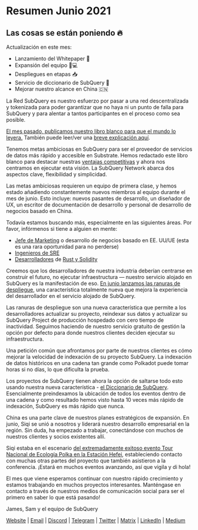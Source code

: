 # Resumen Junio 2021

## Las cosas se están poniendo 🔥

Actualización en este mes:

- Lanzamiento del Whitepaper 🎊
- Expansión del equipo 👩💻
- Despliegues en etapas 📥
- Servicio de diccionario de SubQuery 📖
- Mejorar nuestro alcance en China 🇨🇳

La Red SubQuery es nuestro esfuerzo por pasar a una red descentralizada y tokenizada para poder garantizar que no haya ni un punto de falla para SubQuery y para alentar a tantos participantes en el proceso como sea posible.

[El mes pasado, publicamos nuestro libro blanco para que el mundo lo leyera.](https://static.subquery.network/whitepaper.pdf) También puede leer/ver una [breve explicación aquí](../blogs/20210616-SubQuery-Network-In-Summary.md).

Tenemos metas ambiciosas en SubQuery para ser el proveedor de servicios de datos más rápido y accesible en Substrate. Hemos redactado este libro blanco para destacar nuestras [ventajas competitivas](../blogs/20210616-SubQuery-Network-Our-Goals-and-Competitive-Advantages.md) y ahora nos centramos en ejecutar esta visión. La SubQuery Network abarca dos aspectos clave, flexibilidad y simplicidad.

Las metas ambiciosas requieren un equipo de primera clase, y hemos estado añadiendo constantemente nuevos miembros al equipo durante el mes de junio. Esto incluye: nuevos pasantes de desarrollo, un diseñador de UX, un escritor de documentación de desarrollo y personal de desarrollo de negocios basado en China.

Todavía estamos buscando más, especialmente en las siguientes áreas. Por favor, infórmenos si tiene a alguien en mente:

- [Jefe de Marketing](https://angel.co/company/subquery/jobs/1494376-head-of-marketing) o desarrollo de negocios basado en EE. UU/UE (esta es una rara oportunidad para no perderse)
- [Ingenieros de SRE](https://angel.co/company/subquery/jobs/1497942-site-reliability-engineer)
- [Desarrolladores](https://angel.co/company/subquery/jobs/1494414-rust-developer) de [Rust y Solidity](https://angel.co/company/subquery/jobs/1494435-solidity-developer)

Creemos que los desarrolladores de nuestra industria deberían centrarse en construir el futuro, no ejecutar infraestructura — nuestro servicio alojado en SubQuery es la manifestación de eso. [En junio lanzamos las ranuras de despliegue](../blogs/20210604-Deployment-Slots-are-here-for-SubQuery-Projects.md), una característica totalmente nueva que mejora la experiencia del desarrollador en el servicio alojado de SubQuery.

Las ranuras de despliegue son una nueva característica que permite a los desarrolladores actualizar su proyecto, reindexar sus datos y actualizar su SubQuery Project de producción hospedado con cero tiempo de inactividad. Seguimos haciendo de nuestro servicio gratuito de gestión la opción por defecto para donde nuestros clientes deciden ejecutar su infraestructura.

Una petición común que afrontamos por parte de nuestros clientes es cómo mejorar la velocidad de indexación de su proyecto SubQuery. La indexación de datos históricos en una cadena tan grande como Polkadot puede tomar horas si no días, lo que dificulta la prueba.

Los proyectos de SubQuery tienen ahora la opción de saltarse todo esto usando nuestra nueva característica - [el Diccionario de SubQuery](../blogs/20210630-SubQuery-Just-Got-a-lot-Faster-with-the-Dictionary.md). Esencialmente preindexamos la ubicación de todos los eventos dentro de una cadena y como resultado hemos visto hasta 10 veces más rápido de indexación, SubQuery es más rápido que nunca.

China es una parte clave de nuestros planes estratégicos de expansión. En junio, Siqi se unió a nosotros y liderará nuestro desarrollo empresarial en la región. Sin duda, ha empezado a trabajar, conectándose con muchos de nuestros clientes y socios existentes allí.

Siqi estaba en el escenario [del extremadamente exitoso evento Tour Nacional de Ecología Polka en la Estación Hefei](https://twitter.com/SubQueryNetwork/status/1409696588465721348), estableciendo contacto con muchas otras partes del proyecto que también asistieron a la conferencia. ¡Estará en muchos eventos avanzando, así que vigila y di hola!

El mes que viene esperamos continuar con nuestro rápido crecimiento y estamos trabajando en muchos proyectos interesantes. Manténgase en contacto a través de nuestros medios de comunicación social para ser el primero en saber lo que está pasando!

James, Sam y el equipo de SubQuery

[Website](https://subquery.network/) | [Email](mailto:hello@subquery.network) | [Discord](https://discord.com/invite/78zg8aBSMG) | [Telegram](https://t.me/subquerynetwork) | [Twitter](https://twitter.com/subquerynetwork) | [Matrix](https://matrix.to/#/#subquery:matrix.org) | [LinkedIn](https://www.linkedin.com/company/subquery) | [Medium](https://subquery.medium.com/)
